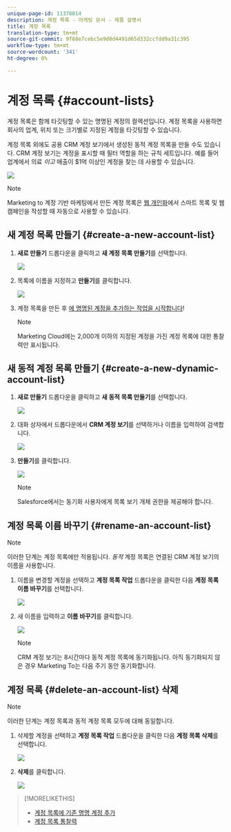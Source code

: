 ```yaml
---
unique-page-id: 11378814
description: 계정 목록 - 마케팅 문서 - 제품 설명서
title: 계정 목록
translation-type: tm+mt
source-git-commit: 9f88e7cebc5e9d0d4491d65d332ccfdd9a31c395
workflow-type: tm+mt
source-wordcount: '341'
ht-degree: 0%

---
```



# 계정 목록 {#account-lists}

계정 목록은 함께 타깃팅할 수 있는 명명된 계정의 컬렉션입니다. 계정 목록을 사용하면 회사의 업계, 위치 또는 크기별로 지정된 계정을 타깃팅할 수 있습니다.

계정 목록 외에도 공용 CRM 계정 보기에서 생성된 동적 계정 목록을 만들 수도 있습니다. CRM 계정 보기는 계정을 표시할 때 필터 역할을 하는 규칙 세트입니다. 예를 들어 업계에서 의료 *이고* 매출이 $1억 이상인 계정을 찾는 데 사용할 수 있습니다.

![](assets/one.png)

>[!NOTE]
>
>Marketing to 계정 기반 마케팅에서 만든 계정 목록은 [웹 개인화](/help/marketo/product-docs/web-personalization/using-web-segments/web-segments.md)에서 스마트 목록 및 웹 캠페인을 작성할 때 자동으로 사용할 수 있습니다.

## 새 계정 목록 만들기 {#create-a-new-account-list}

1. **새로 만들기** 드롭다운을 클릭하고 **새 계정 목록 만들기**&#x200B;를 선택합니다.

   ![](assets/1a.png)

1. 목록에 이름을 지정하고 **만들기**&#x200B;를 클릭합니다.

   ![](assets/three-0.png)

1. 계정 목록을 만든 후 [에 명명된 계정을 추가하는 작업을 시작합니다](/help/marketo/product-docs/target-account-management/target/named-accounts/add-an-existing-named-account-to-an-account-list.md)!

   >[!NOTE]
   >
   >Marketing Cloud에는 2,000개 이하의 지정된 계정을 가진 계정 목록에 대한 통찰력만 표시됩니다.

## 새 동적 계정 목록 만들기 {#create-a-new-dynamic-account-list}

1. **새로 만들기** 드롭다운을 클릭하고 **새 동적 목록 만들기**&#x200B;를 선택합니다.

   ![](assets/1.png)

1. 대화 상자에서 드롭다운에서 **CRM 계정 보기**&#x200B;를 선택하거나 이름을 입력하여 검색합니다.

   ![](assets/image2017-7-18-9-48-23.png)

1. **만들기**&#x200B;를 클릭합니다.

   ![](assets/step4.jpg)

   >[!NOTE]
   >
   >Salesforce에서는 동기화 사용자에게 목록 보기 개체 권한을 제공해야 합니다.

## 계정 목록 이름 바꾸기 {#rename-an-account-list}

>[!NOTE]
>
>이러한 단계는 계정 목록에만 적용됩니다. _동적_ 계정 목록은 연결된 CRM 계정 보기의 이름을 사용합니다.

1. 이름을 변경할 계정을 선택하고 **계정 목록 작업** 드롭다운을 클릭한 다음 **계정 목록 이름 바꾸기**&#x200B;를 선택합니다.

   ![](assets/three.png)

1. 새 이름을 입력하고 **이름 바꾸기**&#x200B;를 클릭합니다.

   ![](assets/four.png)

   >[!NOTE]
   >
   >CRM 계정 보기는 8시간마다 동적 계정 목록에 동기화됩니다. 아직 동기화되지 않은 경우 Marketing To는 다음 주기 동안 동기화합니다.

## 계정 목록 {#delete-an-account-list} 삭제

>[!NOTE]
>
>이러한 단계는 계정 목록과 동적 계정 목록 모두에 대해 동일합니다.

1. 삭제할 계정을 선택하고 **계정 목록 작업** 드롭다운을 클릭한 다음 **계정 목록 삭제**&#x200B;를 선택합니다.

   ![](assets/five.png)

1. **삭제**&#x200B;를 클릭합니다.

   ![](assets/six.png)

>[!MORELIKETHIS]
>
>* [계정 목록에 기존 명명 계정 추가](/help/marketo/product-docs/target-account-management/target/named-accounts/add-an-existing-named-account-to-an-account-list.md)
>* [계정 목록 통찰력](/help/marketo/product-docs/target-account-management/measure/account-list-insights.md)

